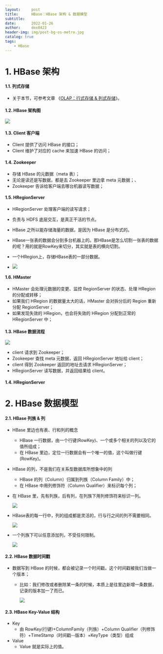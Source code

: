 ```yaml
---
layout:     post
title:      HBase：HBase 架构 & 数据模型
subtitle:   
date:       2022-01-26
author:     dex0423
header-img: img/post-bg-os-metro.jpg
catalog: true
tags:
    - HBase
---
```



# 1. HBase 架构

#### 1.1. 列式存储

- 关于本节，可参考文章 《<a href="https://dex0423.github.io/2022/01/26/OLAP-%E8%A1%8C%E5%BC%8F%E5%AD%98%E5%82%A8-&-%E5%88%97%E5%BC%8F%E5%AD%98%E5%82%A8/">OLAP：行式存储 & 列式存储</a>》。

#### 1.2. HBase 架构图

![]({{site.baseurl}}/img-post/hbase-1.png)

#### 1.3. Client 客户端

  - Client 提供了访问 HBase 的接口；
  - Client 维护了对应的 cache 来加速 HBase 的访问；

#### 1.4. Zookeeper 

  - 存储 HBase 的元数据（meta 表）；
  - 无论是读还是写数据，都是去 Zookeeper 里边拿 meta 元数据；、
  - Zookeeper 告诉给客户端去哪台机器读写数据；

#### 1.5. HRegionServer

  - HRegionServer 处理客户端的读写请求；
  - 负责与 HDFS 底层交互，是真正干活的节点。

  - HBase 之所以能存储海量的数据，是因为 HBase 是分布式的。
  - HBase一张表的数据会分到多台机器上的。那HBase是怎么切割一张表的数据的呢？用的就是RowKey来切分，其实就是表的横向切割。
  - 一个HRegion上，存储HBase表的一部分数据。
  - 
    ![]({{site.baseurl}}/img-post/hbase-7.png)

#### 1.6. HMaster

  - HMaster 会处理元数据的变更、监控 RegionServer 的状态、处理 HRegion 的分配或转移；
  - 如果我们 HRegion 的数据量太大的话，HMaster 会对拆分后的 Region 重新分配 RegionServer；
  - 如果发现失效的 HRegion，也会将失效的 HRegion 分配到正常的 HRegionServer 中；

#### 1.3. HBase 数据流程

![]({{site.baseurl}}/img-post/hbase-2.png)

- client 请求到 Zookeeper；
- Zookeeper 查找 meta 元数据，返回 HRegionServer 地址给 client；
- client 得到 Zookeeper 返回的地址去请求 HRegionServer；
- HRegionServer 读写数据，并返回结果给 client。

#### 1.4. HRegionServer



# 2. HBase 数据模型

#### 2.1. HBase 列族 & 列

- HBase 里边也有表、行和列的概念
  - HBase 一行数据，由一个行键(RowKey)、一个或多个相关的列以及它的值所组成；
  - 在 HBase 里边，定位一行数据会有一个唯一的值，这个叫做行键(RowKey)。
  
- HBase 的列，不是我们在关系型数据库所想象中的列
  - HBase 的列（Column）归属到列族（Column Family）中；
  - 在 HBase 中用列修饰符（Column Qualifier）来标识每个列；

- 在 HBase 里，先有列族，后有列，在列族下用列修饰符来标识一列。

  ![]({{site.baseurl}}/img-post/hbase-3.png)

- HBase表的每一行中，列的组成都是灵活的，行与行之间的列不需要相同。

  ![]({{site.baseurl}}/img-post/hbase-4.png)

- 一个列族下可以任意添加列，不受任何限制。

  ![]({{site.baseurl}}/img-post/hbase-5.png)

#### 2.2. HBase 数据时间戳

- 数据写到 HBase 的时候，都会被记录一个时间戳，这个时间戳被我们当做一个版本；
  - 比如：我们修改或者删除某一条的时候，本质上是往里边新增一条数据，记录的版本加一了而已。

    ![]({{site.baseurl}}/img-post/hbase-6.png)

#### 2.3. HBase Key-Value 结构

- Key
  - 由 RowKey(行键)+ColumnFamily（列族）+Column Qualifier（列修饰符）+TimeStamp（时间戳--版本）+KeyType（类型）组成
- Value
  - Value 就是实际上的值。




